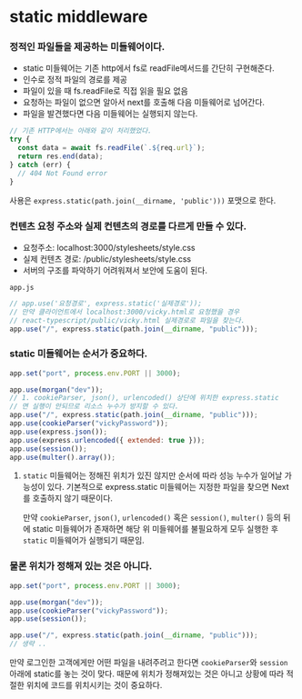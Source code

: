 ﻿# static middleware

### 정적인 파일들을 제공하는 미들웨어이다.

- static 미들웨어는 기존 http에서 fs로 readFile메서드를 간단히 구현해준다.
- 인수로 정적 파일의 경로를 제공
- 파일이 있을 때 fs.readFile로 직접 읽을 필요 없음
- 요청하는 파일이 없으면 알아서 next를 호출해 다음 미들웨어로 넘어간다.
- 파일을 발견했다면 다음 미들웨어는 실행되지 않는다.

```jsx
// 기존 HTTP에서는 아래와 같이 처리했었다.
try {
  const data = await fs.readFile(`.${req.url}`);
  return res.end(data);
} catch (err) {
  // 404 Not Found error
}
```

사용은 `express.static(path.join(__dirname, 'public')))` 포맷으로 한다.

### 컨텐츠 요청 주소와 실제 컨텐츠의 경로를 다르게 만들 수 있다.

- 요청주소: localhost:3000/stylesheets/style.css
- 실제 컨텐츠 경로: /public/stylesheets/style.css
- 서버의 구조를 파악하기 어려워져서 보안에 도움이 된다.

`app.js`

```jsx
// app.use('요청경로', express.static('실제경로'));
// 만약 클라이언트에서 localhost:3000/vicky.html로 요청했을 경우
// react-typescript/public/vicky.html 실제경로로 파일을 찾는다.
app.use("/", express.static(path.join(__dirname, "public")));
```

### static 미들웨어는 순서가 중요하다.

```jsx
app.set("port", process.env.PORT || 3000);

app.use(morgan("dev"));
// 1. cookieParser, json(), urlencoded() 상단에 위치한 express.static
// 면 실행이 안되므로 리소스 누수가 방지할 수 있다.
app.use("/", express.static(path.join(__dirname, "public")));
app.use(cookieParser("vickyPassword"));
app.use(express.json());
app.use(express.urlencoded({ extended: true }));
app.use(session());
app.use(multer().array());
```

1. `static` 미들웨어는 정해진 위치가 있진 않지만 순서에 따라 성능 누수가 일어날 가능성이 있다. 기본적으로 express.static 미들웨어는 지정한 파일을 찾으면 Next를 호출하지 않기 때문이다.

   만약 `cookieParser`, `json()`, `urlencoded()` 혹은 `session()`, `multer()` 등의 뒤에 static 미들웨어가 존재하면 해당 위 미들웨어를 불필요하게 모두 실행한 후 `static` 미들웨어가 실행되기 때문임.

### 물론 위치가 정해져 있는 것은 아니다.

```jsx
app.set("port", process.env.PORT || 3000);

app.use(morgan("dev"));
app.use(cookieParser("vickyPassword"));
app.use(session());

app.use("/", express.static(path.join(__dirname, "public")));
// 생략 ..
```

만약 로그인한 고객에게만 어떤 파일을 내려주려고 한다면 `cookieParser`와 `session` 아래에 static를 놓는 것이 맞다. 때문에 위치가 정해져있는 것은 아니고 상황에 따라 적절한 위치에 코드를 위치시키는 것이 중요하다.
